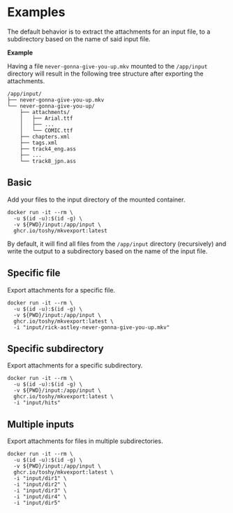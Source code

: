 # Examples

The default behavior is to extract the attachments for an input file, to a subdirectory based on the name of said input file.

**Example**

Having a file `never-gonna-give-you-up.mkv` mounted to the `/app/input` directory will result in the following tree
structure after exporting the attachments.

```text
/app/input/
├── never-gonna-give-you-up.mkv
└── never-gonna-give-you-up/
    ├── attachments/
    │   ├── Arial.ttf
    │   ├── ...
    │   └── COMIC.ttf
    ├── chapters.xml
    ├── tags.xml
    ├── track4_eng.ass
    ├── ...
    └── track8_jpn.ass
```

## Basic

Add your files to the input directory of the mounted container.

```shell
docker run -it --rm \
  -u $(id -u):$(id -g) \
  -v ${PWD}/input:/app/input \
  ghcr.io/toshy/mkvexport:latest
```

By default, it will find all files from the `/app/input` directory (recursively) and write the output to a subdirectory based on the name of the input file.

## Specific file

Export attachments for a specific file.

```shell
docker run -it --rm \
  -u $(id -u):$(id -g) \
  -v ${PWD}/input:/app/input \
  ghcr.io/toshy/mkvexport:latest \
  -i "input/rick-astley-never-gonna-give-you-up.mkv"
```

## Specific subdirectory

Export attachments for a specific subdirectory.

```shell
docker run -it --rm \
  -u $(id -u):$(id -g) \
  -v ${PWD}/input:/app/input \
  ghcr.io/toshy/mkvexport:latest \
  -i "input/hits"
```

## Multiple inputs

Export attachments for files in multiple subdirectories.

```shell
docker run -it --rm \
  -u $(id -u):$(id -g) \
  -v ${PWD}/input:/app/input \
  ghcr.io/toshy/mkvexport:latest \
  -i "input/dir1" \
  -i "input/dir2" \
  -i "input/dir3" \
  -i "input/dir4" \
  -i "input/dir5"
```
